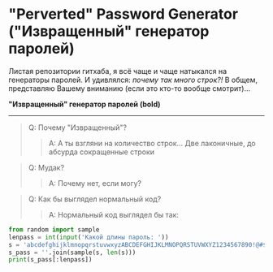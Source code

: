 # "Perverted" Password Generator ("Извращенный" генератор паролей)
Листая репозитории гитхаба, я всё чаще и чаще натыкался на генераторы паролей. И удивлялся: *почему так много строк?!*
В общем, представляю Вашему вниманию (если это кто-то вообще смотрит)...

**"Извращенный" генератор паролей (bold)**

-----------
> Q: Почему "Извращенный"?
> > A: А ты взгляни на количество строк... Две лаконичные, до абсурда сокращенные строки

> Q: Мудак?
> > A: Почему нет, если могу?

> Q: Как бы выглядел нормальный код?
> > A: Нормальный код выглядел бы так:
```python
from random import sample
lenpass = int(input('Какой длины пароль: '))
s = 'abcdefghijklmnopqrstuvwxyzABCDEFGHIJKLMNOPQRSTUVWXYZ1234567890!@#$%&*\';?()[]{}'
s_pass = ''.join(sample(s, len(s)))
print(s_pass[:lenpass])
```
